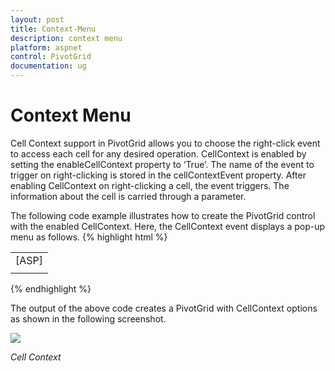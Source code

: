 ```yaml
---
layout: post
title: Context-Menu
description: context menu
platform: aspnet
control: PivotGrid
documentation: ug
---
```


# Context Menu

Cell Context support in PivotGrid allows you to choose the right-click event to access each cell for any desired operation. CellContext is enabled by setting the enableCellContext property to ‘True’. The name of the event to trigger on right-clicking is stored in the cellContextEvent property. After enabling CellContext on right-clicking a cell, the event triggers. The information about the cell is carried through a parameter.

The following code example illustrates how to create the PivotGrid control with the enabled CellContext. Here, the CellContext event displays a pop-up menu as follows.
{% highlight html %}
<table>
<tr>
<td>
 [ASP]<asp:Content ID="ScriptContent" runat="server" ContentPlaceHolderID="ScriptSection">    <script type="text/javascript">        $(function () {            $(document).bind("click", function () {                $(".contextMenuPopup").remove();            });        });        cell_RightClick = function (evt) {            $(".contextMenuPopup").remove();            var contextMenu = $('<div class="contextMenuPopup"></div>');            $(contextMenu[0]).html('<div class="menuItem">Cell Type</div><div class="menuItem">Position</div><div class="menuItem">Value</div>');            $(contextMenu[0]).css("left", evt.args.args.clientX + 10).css("top", evt.args.args.clientY + 10);            $("#PivotGrid1").append(contextMenu[0]);            $(".menuItem").bind("mouseenter", function (e) {                var bgColor = ($(".summary").css("background-color") != "transparent" && $(".summary").css("background-color") != "rgb(31, 31, 31)") ? $(".summary").css("background-color") : $(".summary").css("color");                if (bgColor == "rgb(204, 237, 255)" || bgColor == "rgb(94, 171, 222)" || bgColor == "rgb(104, 195, 222)")                    $(this).addClass("activeMenuItemBlue")                else if (bgColor == "rgb(247, 252, 182)" || bgColor == "rgb(145, 170, 41)" || bgColor == "rgb(169, 199, 78)")                    $(this).addClass("activeMenuItemGreen")                else if (bgColor == "rgb(255, 238, 169)" || bgColor == "rgb(250, 161, 19)" || bgColor == "rgb(255, 187, 96)")                    $(this).addClass("activeMenuItemOrange")            });            $(".menuItem").bind("mouseleave", function (e) {                $(this).removeClass("activeMenuItemBlue").removeClass("activeMenuItemGreen").removeClass("activeMenuItemOrange");            });            $(".menuItem").click(function (e) {                                    alert("click event occurs");            });        }    </script></asp:Content><asp:Content ID="Content3" runat="server" ContentPlaceHolderID="StyleSection">    <style type="text/css">        .menuItem {            padding:5px 50px 5px 20px;        }        .contextMenuPopup {            position: absolute;            background-color: #e6e6e6;            border: #BBBCBB solid 1px;            padding: 1px;            color:#565656;        }        .activeMenuItemBlue {            background-color:#66C1DC;            color:white;        }        .activeMenuItemGreen {            background-color:#AECF49;            color:white;        }        .activeMenuItemOrange {            background-color:#F9920B;            color:white;        }    </style></asp:Content><asp:Content ID="Content1" runat="server" ContentPlaceHolderID="ControlsSection">    <ej:PivotGrid ID="PivotGrid1" runat="server" Url="../wcf/PivotGridService.svc" EnableCellContext="true">        <ClientSideEvents CellContext="cell_RightClick" />    </ej:PivotGrid></asp:Content></td></tr>
<tr>
<td>
</td></tr>
</table>
{% endhighlight %}

The output of the above code creates a PivotGrid with CellContext options as shown in the following screenshot.

 ![](Context-Menu_images/Context-Menu_img1.png)

 _Cell Context_

